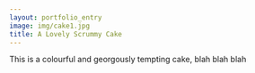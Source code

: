 ```yaml
---
layout: portfolio_entry
image: img/cake1.jpg
title: A Lovely Scrummy Cake
---
```

This is a colourful and georgously tempting cake, blah blah blah